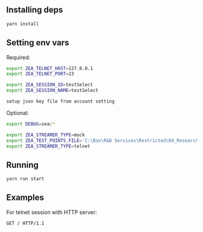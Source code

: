 ## Installing deps

```bash
yarn install
```

## Setting env vars

Required:

```bash
export ZEA_TELNET_HOST=127.0.0.1
export ZEA_TELNET_PORT=23

export ZEA_SESSION_ID=testSelect
export ZEA_SESSION_NAME=testSelect

setup json key file from account setting
```

Optional:

```bash
export DEBUG=zea:*

export ZEA_STREAMER_TYPE=mock
export ZEA_TEST_POINTS_FILE='C:\Box\R&D Services\Restricted\04_Research Trajectories\BROWER SRVY REVIEW\SURVEYLINK_MVP\Mockup\Setup Survey Points.txt'
export ZEA_STREAMER_TYPE=telnet
```

## Running

```bash
yarn run start
```

## Examples

For telnet session with HTTP server:

```bash
GET / HTTP/1.1
```
